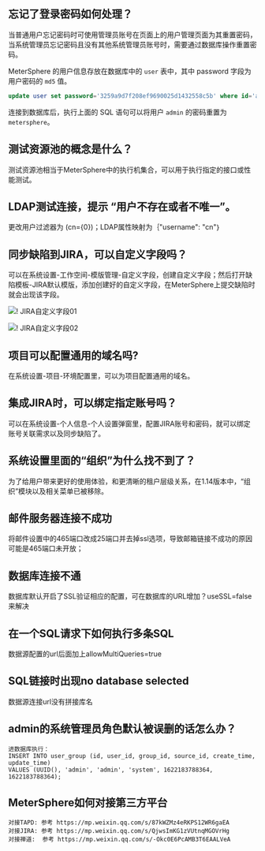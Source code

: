 ## 忘记了登录密码如何处理？

当普通用户忘记密码时可使用管理员账号在页面上的用户管理页面为其重置密码，当系统管理员忘记密码且没有其他系统管理员账号时，需要通过数据库操作重置密码。

MeterSphere 的用户信息存放在数据库中的 `user` 表中，其中 password 字段为用户密码的 `md5` 值。

```sql
update user set password='3259a9d7f208ef9690025d1432558c5b' where id='admin';
```

连接到数据库后，执行上面的 SQL 语句可以将用户 `admin` 的密码重置为 `metersphere`。

## 测试资源池的概念是什么？

测试资源池相当于MeterSphere中的执行机集合，可以用于执行指定的接口或性能测试。

## LDAP测试连接，提示 “用户不存在或者不唯一”。

更改用户过滤器为 (cn={0})；LDAP属性映射为｛"username": "cn"｝

## 同步缺陷到JIRA，可以自定义字段吗？

可以在系统设置-工作空间-模版管理-自定义字段，创建自定义字段；然后打开缺陷模板-JIRA默认模版，添加创建好的自定义字段，在MeterSphere上提交缺陷时就会出现该字段。

![! JIRA自定义字段01](../img/faq/JIRA自定义字段01.png)

![! JIRA自定义字段02](../img/faq/JIRA自定义字段02.png)

## 项目可以配置通用的域名吗?

在系统设置-项目-环境配置里，可以为项目配置通用的域名。

## 集成JIRA时，可以绑定指定账号吗？

可以在系统设置-个人信息-个人设置弹窗里，配置JIRA账号和密码，就可以绑定账号关联需求以及同步缺陷了。

## 系统设置里面的“组织”为什么找不到了？

为了给用户带来更好的使用体验，和更清晰的租户层级关系，在1.14版本中，“组织”模块以及相关菜单已被移除。

## 邮件服务器连接不成功
将邮件设置中的465端口改成25端口并去掉ssl选项，导致邮箱链接不成功的原因可能是465端口未开放；

## 数据库连接不通
数据库默认开启了SSL验证相应的配置，可在数据库的URL增加？useSSL=false来解决

## 在一个SQL请求下如何执行多条SQL
数据源配置的url后面加上allowMultiQueries=true

## SQL链接时出现no database selected
数据源连接url没有拼接库名

## admin的系统管理员角色默认被误删的话怎么办？
```
进数据库执行：
INSERT INTO user_group (id, user_id, group_id, source_id, create_time, update_time)
VALUES (UUID(), 'admin', 'admin', 'system', 1622183788364, 1622183788364);
```

## MeterSphere如何对接第三方平台
```
对接TAPD: 参考 https://mp.weixin.qq.com/s/87kWZMz4eRKPS12WR6gaEA
对接JIRA: 参考 https://mp.weixin.qq.com/s/QjwsImKG1zVUtnqMGOVrHg
对接禅道:  参考 https://mp.weixin.qq.com/s/-Okc0E6PcAMB3T6EAALVeA
```

